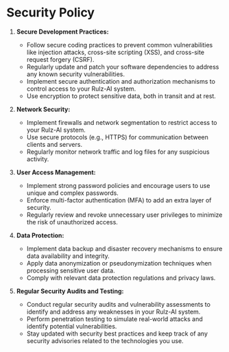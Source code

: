 # Security Policy

1. **Secure Development Practices:** 
    - Follow secure coding practices to prevent common vulnerabilities like injection attacks, cross-site scripting (XSS), and cross-site request forgery (CSRF).
    - Regularly update and patch your software dependencies to address any known security vulnerabilities.
    - Implement secure authentication and authorization mechanisms to control access to your Rulz-AI system.
    - Use encryption to protect sensitive data, both in transit and at rest.

2. **Network Security:** 
    - Implement firewalls and network segmentation to restrict access to your Rulz-AI system.
    - Use secure protocols (e.g., HTTPS) for communication between clients and servers.
    - Regularly monitor network traffic and log files for any suspicious activity.

3. **User Access Management:**
    - Implement strong password policies and encourage users to use unique and complex passwords.
    - Enforce multi-factor authentication (MFA) to add an extra layer of security.
    - Regularly review and revoke unnecessary user privileges to minimize the risk of unauthorized access.

4. **Data Protection:** 
    - Implement data backup and disaster recovery mechanisms to ensure data availability and integrity.
    - Apply data anonymization or pseudonymization techniques when processing sensitive user data.
    - Comply with relevant data protection regulations and privacy laws.

5. **Regular Security Audits and Testing:** 
    - Conduct regular security audits and vulnerability assessments to identify and address any weaknesses in your Rulz-AI system.
    - Perform penetration testing to simulate real-world attacks and identify potential vulnerabilities.
    - Stay updated with security best practices and keep track of any security advisories related to the technologies you use.